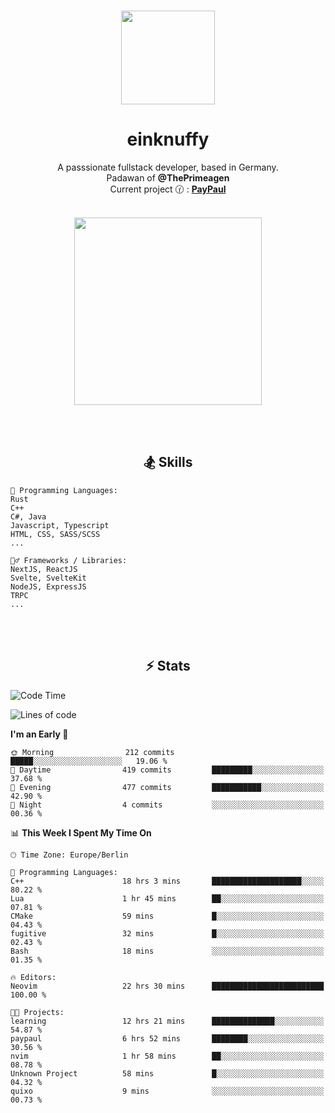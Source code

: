 <p align="center">
   <br />
   <a href="https://github.com/einKnuffy" target="_blank"><img width="150px" src="https://avatars.githubusercontent.com/u/66639485?s=400&u=fc9b6f7cbddb6dfbb93dc63483f7fc7aee75ac2e&v=4" /></a>
   <h1 align="center"><b>einknuffy</b></h1>
   <p align="center">A passsionate fullstack developer, based in Germany. <br/>
   Padawan of <b>@ThePrimeagen</b> <br/>
   Current project 🕜 : <b><a href="https://github.com/einKnuffy/paypaul">PayPaul</a></b><br/><br/>
      
   <p align="center">
      <img src="https://lanyard.cnrad.dev/api/675737917200662539" alt="" width="300px" /></p>
   </p>
</p>

<br/><br/>

<p align="center">
     <h2 align="center"><b>🏂 Skills</b></h2>
      <p align="center">
<!-- <p align="center"><b>That's it. Thanks for reading my profile 🤓</b></p>
<p align="center">
<img align="center" width="150px" src="https://i.kym-cdn.com/entries/icons/facebook/000/016/546/hidethepainharold.jpg" /></p><br/><br/> -->

```text
💬 Programming Languages:
Rust
C++
C#, Java
Javascript, Typescript
HTML, CSS, SASS/SCSS
...

🤹‍♂️ Frameworks / Libraries:
NextJS, ReactJS
Svelte, SvelteKit
NodeJS, ExpressJS
TRPC
...
```
</p>
</p>

<br/><br/>

<p align="center">
    <h2 align="center"><b>⚡ Stats</b></h2>
    <p align="center">

<!--START_SECTION:waka-->
![Code Time](http://img.shields.io/badge/Code%20Time-26%20hrs%2017%20mins-blue)

![Lines of code](https://img.shields.io/badge/From%20Hello%20World%20I%27ve%20Written-8.1%20million%20lines%20of%20code-blue)

**I'm an Early 🐤** 

```text
🌞 Morning                212 commits         █████░░░░░░░░░░░░░░░░░░░░   19.06 % 
🌆 Daytime                419 commits         █████████░░░░░░░░░░░░░░░░   37.68 % 
🌃 Evening                477 commits         ███████████░░░░░░░░░░░░░░   42.90 % 
🌙 Night                  4 commits           ░░░░░░░░░░░░░░░░░░░░░░░░░   00.36 % 
```


📊 **This Week I Spent My Time On** 

```text
🕑︎ Time Zone: Europe/Berlin

💬 Programming Languages: 
C++                      18 hrs 3 mins       ████████████████████░░░░░   80.22 % 
Lua                      1 hr 45 mins        ██░░░░░░░░░░░░░░░░░░░░░░░   07.81 % 
CMake                    59 mins             █░░░░░░░░░░░░░░░░░░░░░░░░   04.43 % 
fugitive                 32 mins             █░░░░░░░░░░░░░░░░░░░░░░░░   02.43 % 
Bash                     18 mins             ░░░░░░░░░░░░░░░░░░░░░░░░░   01.35 % 

🔥 Editors: 
Neovim                   22 hrs 30 mins      █████████████████████████   100.00 % 

🐱‍💻 Projects: 
learning                 12 hrs 21 mins      ██████████████░░░░░░░░░░░   54.87 % 
paypaul                  6 hrs 52 mins       ████████░░░░░░░░░░░░░░░░░   30.56 % 
nvim                     1 hr 58 mins        ██░░░░░░░░░░░░░░░░░░░░░░░   08.78 % 
Unknown Project          58 mins             █░░░░░░░░░░░░░░░░░░░░░░░░   04.32 % 
quixo                    9 mins              ░░░░░░░░░░░░░░░░░░░░░░░░░   00.73 % 
```


<!--END_SECTION:waka-->

   </p>
</p>

<br/>
